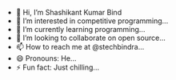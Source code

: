 - 👋 Hi, I’m Shashikant Kumar Bind
- 👀 I’m interested in competitive programming...
- 🌱 I’m currently learning programming...
- 💞️ I’m looking to collaborate on open source...
- 📫 How to reach me at @stechbindra...
- 😄 Pronouns: He...
- ⚡ Fun fact: Just chilling...

<!---
stechbindra2/stechbindra2 is a ✨ special ✨ repository because its `README.md` (this file) appears on your GitHub profile.
You can click the Preview link to take a look at your changes.
--->
